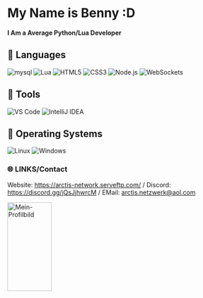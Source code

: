 # My Name is Benny :D
**I Am a Average Python/Lua Developer**

## 🔧 Languages
<img src="https://img.shields.io/badge/mysql-black?style=for-the-badge&logo=mysql" alt="mysql">
<img src="https://img.shields.io/badge/Lua-black?style=for-the-badge&logo=lua" alt="Lua">
<img src="https://img.shields.io/badge/HTML5-black?style=for-the-badge&logo=html5" alt="HTML5">
<img src="https://img.shields.io/badge/CSS3-black?style=for-the-badge&logo=css3" alt="CSS3">
<img src="https://img.shields.io/badge/Node.js-black?style=for-the-badge&logo=node.js" alt="Node.js">
<img src="https://custom-icon-badges.herokuapp.com/badge/WebSockets-black?style=for-the-badge&logo=websocket&logoColor=white" alt="WebSockets">

## 🔧 Tools
<img src="https://img.shields.io/badge/VS%20Code-black?style=for-the-badge&logo=visual-studio-code" alt="VS Code">
<img src="https://img.shields.io/badge/IntelliJ%20IDEA-black?style=for-the-badge&logo=intellij-idea" alt="IntelliJ IDEA">

## 🔧 Operating Systems
<img src="https://img.shields.io/badge/Linux-black?style=for-the-badge&logo=linux" alt="Linux">
<img src="https://img.shields.io/badge/Windows-black?style=for-the-badge&logo=windows" alt="Windows">

### 🌐 LINKS/Contact
Website: https://arctis-network.serveftp.com/
/
Discord: https://discord.gg/jQsJjhwrcM
/
EMail: arctis.netzwerk@aol.com

<img src="https://cdn.discordapp.com/attachments/1114643683896205392/1170183340373053502/IMG_0738.jpg?ex=65581d29&is=6545a829&hm=650b038d5d501a3867751ae1a35edcb2d120ec88075d1549301a1e5bdf8048da&" alt="Mein-Profilbild" width="100" height="200" />
